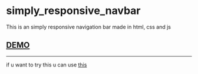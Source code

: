 # simply_responsive_navbar
This is an simply responsive navigation bar made in html, css and js


## [DEMO](https://dev.arsybai.com/simplynavbar)

***
if u want to try this u can use [this](https://edu.arsybai.com/dev)
